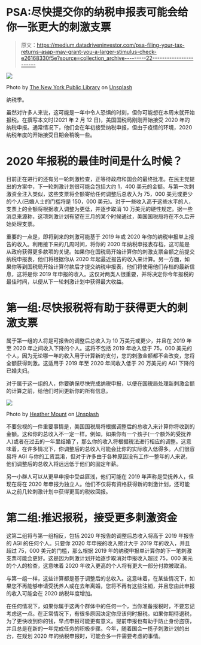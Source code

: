 # PSA:尽快提交你的纳税申报表可能会给你一张更大的刺激支票

> 原文：<https://medium.datadriveninvestor.com/psa-filing-your-tax-returns-asap-may-grant-you-a-larger-stimulus-check-e26168330f5e?source=collection_archive---------22----------------------->

![](img/10ae4910e01b9108c3b4a230e272a011.png)

Photo by [The New York Public Library](https://unsplash.com/@nypl?utm_source=medium&utm_medium=referral) on [Unsplash](https://unsplash.com?utm_source=medium&utm_medium=referral)

纳税季。

虽然对许多人来说，这可能是一年中令人恐惧的时刻，但你可能想在本周末就开始报税。在撰写本文时(2021 年 2 月 12 日)，美国国税局刚刚开始接受 2020 年的纳税申报。通常情况下，他们会在年初接受纳税申报，但由于疫情的环境，2020 纳税年度的开始接受日期会稍晚一些。

# 2020 年报税的最佳时间是什么时候？

目前正在进行的还有另一轮刺激检查，正等待政府和国会的最终批准。在民主党提出的方案中，下一轮刺激计划很可能会包括大约 1，400 美元的金额。与第一次刺激资金注入类似，这些支票将全额寄给任何调整后总收入为 75，000 美元或更少的个人(已婚人士的门槛将是 150，000 美元)。对于一些收入高于这些水平的人，支票上的金额将根据收入调整为更低，并逐步取消 10 万美元的硬性规定。据一些消息来源称，这项刺激计划有望在三月的某个时候通过，美国国税局将在不久后开始处理支票。

重要的一点是，即将到来的刺激可能基于 2019 年或 2020 年你的纳税申报单上报告的收入。利用接下来的几周时间，将你的 2020 年纳税申报表存档，这可能是从政府获得更多款项的关键。如果你在国税局开始计算你的刺激支票金额之前提交纳税申报表，他们将根据你从 2020 年起最近报告的收入来计算。另一方面，如果你等到国税局开始计算付款后才提交纳税申报表，他们将使用他们存档的最新信息，这将是你 2019 年申报的收入。这仅对两类人很重要，并将决定你今年报税的最佳时间，以便从下一轮刺激计划中获得最大收益。

# 第一组:尽快报税将有助于获得更大的刺激支票

属于第一组的人将是可报告的调整后总收入为 10 万美元或更少，并且在 2019 年至 2020 年之间收入下降的个人。这将不包括 2019 年收入低于 75，000 美元的个人，因为无论哪一年的收入用于计算新的支付，您的刺激金额都不会改变，您将全额获得刺激。这适用于 2019 年至 2020 年间收入低于 20 万美元的 AGI 下降的已婚夫妇。

对于属于这一组的人，你要确保尽快完成纳税申报，以便在国税局处理新刺激金额的计算之前，给他们时间更新你的所有信息。

![](img/aec802d136c223cc0fcdc596cacef6b4.png)

Photo by [Heather Mount](https://unsplash.com/@heathermount?utm_source=medium&utm_medium=referral) on [Unsplash](https://unsplash.com?utm_source=medium&utm_medium=referral)

不要忽视的一件重要事情是，美国国税局将根据调整后的总收入来计算你将收到的金额。这和你的总收入不一定一样。例如，如果你有一个孩子(一个额外的受抚养人)或者在过去的一年里结婚了，那么你的收入将根据税法进行相应的调整。这意味着，在许多情况下，你调整后的总收入可能会比你的实际收入低得多。人们很容易将 AGI 与你的工资混淆，但对于许多由于各种原因没有工作一整年的人来说，他们调整后的总收入将远远低于他们的固定年薪。

另一小群人可以从更早申报中受益匪浅，他们可能在 2019 年声称是受抚养人，但现在将在 2020 年申报为独立人。他们不仅将有资格获得新的刺激计划，还可能从之前几轮刺激计划中获得更高的税收回报。

# 第二组:推迟报税，接受更多刺激资金

这第二组将与第一组相反，包括 2020 年报告的调整后总收入将高于 2019 年报告的 AGI 的任何个人。只要你 2020 年申报的收入预计大于 2019 年的收入，并且超过 75，000 美元的门槛，那么根据 2019 年的纳税申报单计算你的下一笔刺激支票可能会更好。这是因为刺激计划开始逐步取消对申报收入超过 75，000 美元的个人的检查，这意味着 2020 年收入更高的个人将有更大一部分付款被取消。

与第一组一样，这些计算都是基于调整后的总收入。这意味着，在某些情况下，如果您不再能够申请受抚养人或在去年离婚，您将不再有这些注销，并且您由此申报的收入可能会在 2020 纳税年度增加。

在任何情况下，如果你属于这两个群体中的任何一个，当你准备报税时，不要忘记考虑这一点。在正常情况下，有很多原因决定你应该何时报税。如果你期待退税，为了更快收到你的钱，早点申报可能更有意义。提前申报也有助于防止身份盗窃，并且总是在新的一年完成任务的积极步骤。今年，随着国会一揽子刺激计划的出台，在规划 2020 年的纳税申报时，可能会多一件需要考虑的事情。